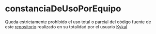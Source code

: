# constanciaDeUsoPorEquipo

Queda estrictamente prohibido el uso total o parcial del código fuente de este [repositorio](https://github.com/Kykal/constanciaDeUsoPorEquipo) realizado en su totalidad por el usuario [Kykal](https://github.com/Kykal)
